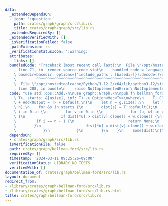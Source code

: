 ```yaml
---
data:
  _extendedDependsOn:
  - icon: ':question:'
    path: crates/graph/graph/src/lib.rs
    title: crates/graph/graph/src/lib.rs
  _extendedRequiredBy: []
  _extendedVerifiedWith: []
  _isVerificationFailed: false
  _pathExtension: rs
  _verificationStatusIcon: ':warning:'
  attributes:
    links: []
  bundledCode: "Traceback (most recent call last):\n  File \"/opt/hostedtoolcache/Python/3.12.2/x64/lib/python3.12/site-packages/onlinejudge_verify/documentation/build.py\"\
    , line 71, in _render_source_code_stat\n    bundled_code = language.bundle(stat.path,\
    \ basedir=basedir, options={'include_paths': [basedir]}).decode()\n          \
    \         ^^^^^^^^^^^^^^^^^^^^^^^^^^^^^^^^^^^^^^^^^^^^^^^^^^^^^^^^^^^^^^^^^^^^^^^^^^^^^^^^^\n\
    \  File \"/opt/hostedtoolcache/Python/3.12.2/x64/lib/python3.12/site-packages/onlinejudge_verify/languages/rust.py\"\
    , line 288, in bundle\n    raise NotImplementedError\nNotImplementedError\n"
  code: "use std::ops::Add;\n\nuse graph::Graph;\n\npub fn bellman_ford<T>(g: &Graph<(),\
    \ T>, starts: &[usize], inf: T) -> Option<Vec<T>>\nwhere\n    T: Clone + PartialOrd\
    \ + Add<Output = T> + Default,\n{\n    let n = g.size();\n    let mut dist = vec![inf.clone();\
    \ n];\n    for &s in starts {\n        dist[s] = T::default();\n    }\n    for\
    \ i in 0..n {\n        for v in 0..n {\n            for (u, w) in g.out_edges(v)\
    \ {\n                if dist[*u] > dist[v].clone() + w.clone() {\n           \
    \         if i == n - 1 {\n                        return None;\n            \
    \        }\n                    dist[*u] = dist[v].clone() + w.clone();\n    \
    \            }\n            }\n        }\n    }\n    Some(dist)\n}\n"
  dependsOn:
  - crates/graph/graph/src/lib.rs
  isVerificationFile: false
  path: crates/graph/bellman-ford/src/lib.rs
  requiredBy: []
  timestamp: '2024-03-11 09:25:26+09:00'
  verificationStatus: LIBRARY_NO_TESTS
  verifiedWith: []
documentation_of: crates/graph/bellman-ford/src/lib.rs
layout: document
redirect_from:
- /library/crates/graph/bellman-ford/src/lib.rs
- /library/crates/graph/bellman-ford/src/lib.rs.html
title: crates/graph/bellman-ford/src/lib.rs
---
```

